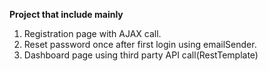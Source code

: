 <b>Project that include mainly</b> <p>
1) Registration page with AJAX call.
2) Reset password once after first login using emailSender.
3) Dashboard page using third party API call(RestTemplate)
